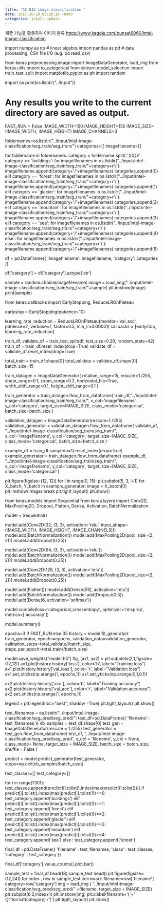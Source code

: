 ```yaml
---
title: "AI BIZ image classification "
date: 2017-10-20 08:26:28 -0400
categories: jekyll update
---
```


캐글 커널을 활용하여 이미지 분류
https://www.kaggle.com/puneet6060/intel-image-classification

import numpy as np # linear algebra
import pandas as pd # data processing, CSV file I/O (e.g. pd.read_csv)

from keras.preprocessing.image import ImageDataGenerator, load_img
from keras.utils import to_categorical
from sklearn.model_selection import train_test_split
import matplotlib.pyplot as plt
import random

import os
print(os.listdir("../input"))
# Any results you write to the current directory are saved as output.


FAST_RUN = False
IMAGE_WIDTH=150
IMAGE_HEIGHT=150
IMAGE_SIZE=(IMAGE_WIDTH, IMAGE_HEIGHT)
IMAGE_CHANNELS=3

foldernames=os.listdir("../input/intel-image-classification/seg_train/seg_train/")
categories=[]
imagefilename=[]


for foldername in foldernames:
    category = foldername.split('.')[0]
    if category == 'buildings':
        for imagefilenames in os.listdir("../input/intel-image-classification/seg_train/seg_train/"+category+r'/'):
            imagefilename.append(category+'/'+imagefilenames)
            categories.append(0)
    elif category == 'forest':
        for imagefilenames in os.listdir("../input/intel-image-classification/seg_train/seg_train/"+category+r'/'):
            imagefilename.append(category+'/'+imagefilenames)
            categories.append(1)
    elif category == 'glacier':
        for imagefilenames in os.listdir("../input/intel-image-classification/seg_train/seg_train/"+category+r'/'):
            imagefilename.append(category+'/'+imagefilenames)
            categories.append(2)
    elif category == 'mountain':
        for imagefilenames in os.listdir("../input/intel-image-classification/seg_train/seg_train/"+category+r'/'):
            imagefilename.append(category+'/'+imagefilenames)
            categories.append(3)
    elif category == 'sea':
        for imagefilenames in os.listdir("../input/intel-image-classification/seg_train/seg_train/"+category+r'/'):
            imagefilename.append(category+'/'+imagefilenames)
            categories.append(4)       
    else :
        for imagefilenames in os.listdir("../input/intel-image-classification/seg_train/seg_train/"+category+r'/'):
            imagefilename.append(category+'/'+imagefilenames)
            categories.append(5)

df = pd.DataFrame({
    'imagefilename': imagefilename,
    'category': categories
})

df['category'] = df['category'].astype('str')

sample = random.choice(imagefilename)
image = load_img("../input/intel-image-classification/seg_train/seg_train/"+sample)
plt.imshow(image)
print(sample)

from keras.callbacks import EarlyStopping, ReduceLROnPlateau

earlystop = EarlyStopping(patience=10)

learning_rate_reduction = ReduceLROnPlateau(monitor='val_acc', 
                                            patience=2, 
                                            verbose=1, 
                                            factor=0.5, 
                                            min_lr=0.00001)
callbacks = [earlystop, learning_rate_reduction]

train_df, validate_df = train_test_split(df, test_size=0.20, random_state=42)
train_df = train_df.reset_index(drop=True)
validate_df = validate_df.reset_index(drop=True)

total_train = train_df.shape[0]
total_validate = validate_df.shape[0]
batch_size=15

train_datagen = ImageDataGenerator(
    rotation_range=15,
    rescale=1./255,
    shear_range=0.1,
    zoom_range=0.2,
    horizontal_flip=True,
    width_shift_range=0.1,
    height_shift_range=0.1
)

train_generator = train_datagen.flow_from_dataframe(
    train_df,"../input/intel-image-classification/seg_train/seg_train/", 
    x_col='imagefilename',
    y_col='category',
    target_size=IMAGE_SIZE,
    class_mode='categorical',
    batch_size=batch_size
)

validation_datagen = ImageDataGenerator(rescale=1./255)
validation_generator = validation_datagen.flow_from_dataframe(
    validate_df, 
   "../input/intel-image-classification/seg_train/seg_train/", 
    x_col='imagefilename',
    y_col='category',
    target_size=IMAGE_SIZE,
    class_mode='categorical',
    batch_size=batch_size
)

example_df = train_df.sample(n=1).reset_index(drop=True)
example_generator = train_datagen.flow_from_dataframe(
    example_df, 
    "../input/intel-image-classification/seg_train/seg_train/", 
    x_col='imagefilename',
    y_col='category',
    target_size=IMAGE_SIZE,
    class_mode='categorical'
)

plt.figure(figsize=(12, 12))
for i in range(0, 15):
    plt.subplot(5, 3, i+1)
    for X_batch, Y_batch in example_generator:
        image = X_batch[0]
        plt.imshow(image)
        break
plt.tight_layout()
plt.show()

from keras.models import Sequential
from keras.layers import Conv2D, MaxPooling2D, Dropout, Flatten, Dense, Activation, BatchNormalization

model = Sequential()

model.add(Conv2D(32, (3, 3), activation='relu', input_shape=(IMAGE_WIDTH, IMAGE_HEIGHT, IMAGE_CHANNELS)))
model.add(BatchNormalization())
model.add(MaxPooling2D(pool_size=(2, 2)))
model.add(Dropout(0.25))

model.add(Conv2D(64, (3, 3), activation='relu'))
model.add(BatchNormalization())
model.add(MaxPooling2D(pool_size=(2, 2)))
model.add(Dropout(0.25))

model.add(Conv2D(128, (3, 3), activation='relu'))
model.add(BatchNormalization())
model.add(MaxPooling2D(pool_size=(2, 2)))
model.add(Dropout(0.25))

model.add(Flatten())
model.add(Dense(512, activation='relu'))
model.add(BatchNormalization())
model.add(Dropout(0.5))
model.add(Dense(6, activation='softmax'))

model.compile(loss='categorical_crossentropy', optimizer='rmsprop', metrics=['accuracy'])

model.summary()

epochs=3 if FAST_RUN else 35
history = model.fit_generator(
    train_generator, 
    epochs=epochs,
    validation_data=validation_generator,
    validation_steps=total_validate//batch_size,
    steps_per_epoch=total_train//batch_size)

model.save_weights("model.h5")
fig, (ax1, ax2) = plt.subplots(2,1,figsize=(12,12))
ax1.plot(history.history['loss'], color='b', label="Training loss")
ax1.plot(history.history['val_loss'], color='r', label="Validation loss")
ax1.set_xticks(np.arange(1, epochs,1))
ax1.set_yticks(np.arange(0,1,0.1))

ax2.plot(history.history['acc'], color='b', label="Training accuracy")
ax2.plot(history.history['val_acc'], color='r', label="Validation accuracy")
ax2.set_xticks(np.arange(1, epochs,1))

legend = plt.legend(loc="best", shadow =True)
plt.tight_layout()
plt.show()

test_filenames = os.listdir("../input/intel-image-classification/seg_pred/seg_pred/")
test_df=pd.DataFrame({
    'filename' : test_filenames
})
nb_samples = test_df.shape[0]
test_gen = ImageDataGenerator(rescale = 1./255)
test_generator = test_gen.flow_from_dataframe(
    test_df,
    "../input/intel-image-classification/seg_pred/seg_pred",
    x_col = 'filename',
    y_col = None, 
    class_mode= None,
    target_size = IMAGE_SIZE,
    batch_size = batch_size,
    shuffle = False
)

predict = model.predict_generator(test_generator, steps=np.ceil(nb_samples/batch_size))

test_classes=[]
test_category=[]

for i in range(7301):
    test_classes.append(predict[i].tolist().index(max(predict[i].tolist())))
    if predict[i].tolist().index(max(predict[i].tolist()))==0:
        test_category.append('buildings')
    elif predict[i].tolist().index(max(predict[i].tolist()))==1:
        test_category.append('forest')
    elif predict[i].tolist().index(max(predict[i].tolist()))==2:
        test_category.append('glacier')
    elif predict[i].tolist().index(max(predict[i].tolist()))==3:
        test_category.append('mountain')
    elif predict[i].tolist().index(max(predict[i].tolist()))==4:
        test_category.append('sea')
    else :
        test_category.append('street')

final_df =pd.DataFrame({
'filename' : test_filenames,
'class' : test_classes,
'category' : test_category
})

final_df['category'].value_counts().plot.bar()


sample_test = final_df.head(18)
sample_test.head()
plt.figure(figsize=(12,24))
for index , row in sample_test.iterrows():
    filename=row['filename']
    category=row['category']
    img = load_img ( "../input/intel-image-classification/seg_pred/seg_pred/" +filename,
                target_size = IMAGE_SIZE)
    plt.subplot(6,3,index+1)
    plt.imshow(img)
    plt.xlabel(filename+'('+"{}".format(category)+')')
plt.tight_layout()
plt.show()
